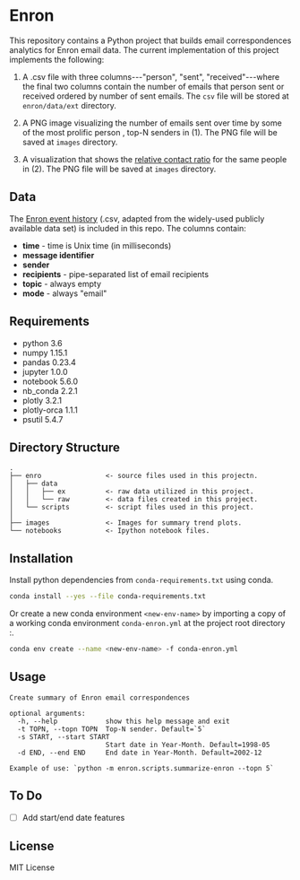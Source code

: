 # Enron
This repository contains a Python project that builds email correspondences analytics for Enron email data. The current implementation of this project implements the following:

1. A .csv file with three columns---"person", "sent", "received"---where the final two columns contain
 the number of emails that person sent or received ordered by number of sent emails. The `csv` file will be stored at 
 `enron/data/ext` directory.

2. A PNG image visualizing the number of emails sent over time by some of the most prolific person
 , top-N senders in (1). The PNG file will be saved at `images` directory. 

3. A visualization that shows the [relative contact ratio](https://en.wikipedia.org/wiki/Relative_change_and_difference) for the same people in (2). The PNG file will be saved at `images` directory. 


## Data

The [Enron event history](https://github.com/aidinhass/enron/blob/master/enron/data/raw/enron-event-history-all.csv) (.csv, adapted from the widely-used publicly available data set) is included in this repo. The columns contain:

* **time** - time is Unix time (in milliseconds)
* **message identifier**
* **sender**
* **recipients** - pipe-separated list of email recipients
* **topic** - always empty
* **mode** - always "email"

## Requirements
- python                3.6
- numpy                 1.15.1
- pandas                0.23.4 
- jupyter               1.0.0
- notebook              5.6.0
- nb_conda              2.2.1
- plotly                3.2.1
- plotly-orca           1.1.1
- psutil                5.4.7 

## Directory Structure

```
.
├── enro                <- source files used in this projectn.
│   ├── data
│   │   ├── ex          <- raw data utilized in this project.
│   │   └── raw         <- data files created in this project.
│   └── scripts         <- script files used in this project.
│      
├── images              <- Images for summary trend plots. 
└── notebooks           <- Ipython notebook files.
```
## Installation

Install python dependencies from  `conda-requirements.txt` using conda.
```bash
conda install --yes --file conda-requirements.txt
```

Or create a new conda environment `<new-env-name>` by importing a copy of a working conda environment `conda-enron.yml` at the project root directory :.
```bash
conda env create --name <new-env-name> -f conda-enron.yml
```
## Usage

```
Create summary of Enron email correspondences

optional arguments:
  -h, --help            show this help message and exit
  -t TOPN, --topn TOPN  Top-N sender. Default=`5`
  -s START, --start START
                        Start date in Year-Month. Default=1998-05
  -d END, --end END     End date in Year-Month. Default=2002-12

Example of use: `python -m enron.scripts.summarize-enron --topn 5`
```

## To Do
- [ ] Add start/end date features

## License
MIT License

